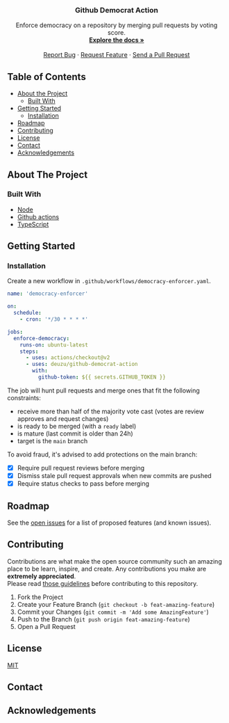 <br />
<p align="center">
  <!-- <a href="#">
    <img src="./logo.png" alt="Logo" width="80" height="80">
  </a> -->

  <h3 align="center">Github Democrat Action</h3>

  <p align="center">
    Enforce democracy on a repository by merging pull requests by voting score.
    <br />
    <a href="https://github.com/deuzu/github-democrat-action/"><strong>Explore the docs »</strong></a>
    <br />
    <br />
    <a href="https://github.com/deuzu/github-democrat-action/issues">Report Bug</a>
    ·
    <a href="https://github.com/deuzu/github-democrat-action/issues">Request Feature</a>
    ·
    <a href="https://github.com/deuzu/github-democrat-action/pulls">Send a Pull Request</a>
  </p>
</p>

## Table of Contents

* [About the Project](#about-the-project)
  * [Built With](#built-with)
* [Getting Started](#getting-started)
  * [Installation](#installation)
* [Roadmap](#roadmap)
* [Contributing](#contributing)
* [License](#license)
* [Contact](#contact)
* [Acknowledgements](#acknowledgements)

## About The Project

### Built With

* [Node](https://nodejs.org)
* [Github actions](https://github.com/features/actions)
* [TypeScript](https://www.typescriptlang.org/)

## Getting Started

### Installation

Create a new workflow in `.github/workflows/democracy-enforcer.yaml`.

```yaml
name: 'democracy-enforcer'

on:
  schedule:
    - cron: '*/30 * * * *'

jobs:
  enforce-democracy:
    runs-on: ubuntu-latest
    steps:
      - uses: actions/checkout@v2
      - uses: deuzu/github-democrat-action
        with:
          github-token: ${{ secrets.GITHUB_TOKEN }}
```

The job will hunt pull requests and merge ones that fit the following constraints:
- receive more than half of the majority vote cast (votes are review approves and request changes)
- is ready to be merged (with a `ready` label)
- is mature (last commit is older than 24h)
- target is the `main` branch

To avoid fraud, it's advised to add protections on the main branch:
- [X] Require pull request reviews before merging
- [X] Dismiss stale pull request approvals when new commits are pushed
- [X] Require status checks to pass before merging

## Roadmap

See the [open issues](https://github.com/deuzu/github-democrat-action/issues) for a list of proposed features (and known issues).

## Contributing

Contributions are what make the open source community such an amazing place to be learn, inspire, and create. Any contributions you make are **extremely appreciated**.  
Please read [those guidelines](./.github/CONTRIBUTING.md) before contributing to this repository.

1. Fork the Project
2. Create your Feature Branch (`git checkout -b feat-amazing-feature`)
3. Commit your Changes (`git commit -m 'Add some AmazingFeature'`)
4. Push to the Branch (`git push origin feat-amazing-feature`)
5. Open a Pull Request

## License

[MIT](./LICENSE)

## Contact

## Acknowledgements
